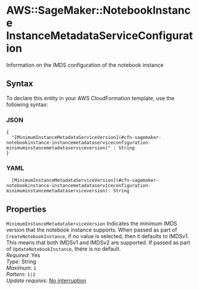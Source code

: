 # AWS::SageMaker::NotebookInstance InstanceMetadataServiceConfiguration<a name="aws-properties-sagemaker-notebookinstance-instancemetadataserviceconfiguration"></a>

Information on the IMDS configuration of the notebook instance

## Syntax<a name="aws-properties-sagemaker-notebookinstance-instancemetadataserviceconfiguration-syntax"></a>

To declare this entity in your AWS CloudFormation template, use the following syntax:

### JSON<a name="aws-properties-sagemaker-notebookinstance-instancemetadataserviceconfiguration-syntax.json"></a>

```
{
  "[MinimumInstanceMetadataServiceVersion](#cfn-sagemaker-notebookinstance-instancemetadataserviceconfiguration-minimuminstancemetadataserviceversion)" : String
}
```

### YAML<a name="aws-properties-sagemaker-notebookinstance-instancemetadataserviceconfiguration-syntax.yaml"></a>

```
  [MinimumInstanceMetadataServiceVersion](#cfn-sagemaker-notebookinstance-instancemetadataserviceconfiguration-minimuminstancemetadataserviceversion): String
```

## Properties<a name="aws-properties-sagemaker-notebookinstance-instancemetadataserviceconfiguration-properties"></a>

`MinimumInstanceMetadataServiceVersion` <a name="cfn-sagemaker-notebookinstance-instancemetadataserviceconfiguration-minimuminstancemetadataserviceversion"></a>
Indicates the minimum IMDS version that the notebook instance supports\. When passed as part of `CreateNotebookInstance`, if no value is selected, then it defaults to IMDSv1\. This means that both IMDSv1 and IMDSv2 are supported\. If passed as part of `UpdateNotebookInstance`, there is no default\.  
_Required_: Yes  
_Type_: String  
_Maximum_: `1`  
_Pattern_: `1|2`  
_Update requires_: [No interruption](https://docs.aws.amazon.com/AWSCloudFormation/latest/UserGuide/using-cfn-updating-stacks-update-behaviors.html#update-no-interrupt)
